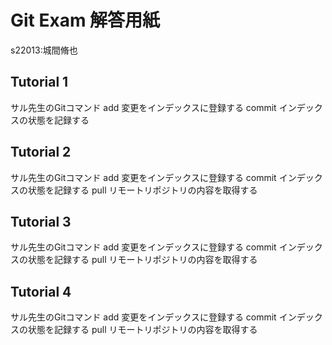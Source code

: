 # Git Exam 解答用紙

s22013:城間脩也
## Tutorial 1
サル先生のGitコマンド
add 変更をインデックスに登録する
commit インデックスの状態を記録する

## Tutorial 2
サル先生のGitコマンド
add 変更をインデックスに登録する
commit インデックスの状態を記録する
pull リモートリポジトリの内容を取得する

## Tutorial 3
サル先生のGitコマンド
add 変更をインデックスに登録する
commit インデックスの状態を記録する
pull リモートリポジトリの内容を取得する

## Tutorial 4
サル先生のGitコマンド
add 変更をインデックスに登録する
commit インデックスの状態を記録する
pull リモートリポジトリの内容を取得する
